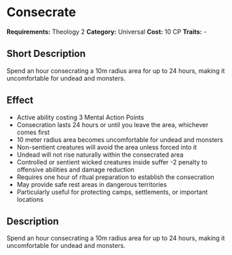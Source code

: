 # Consecrate

**Requirements:** Theology 2
**Category:** Universal
**Cost:** 10 CP
**Traits:** -


## Short Description
Spend an hour consecrating a 10m radius area for up to 24 hours, making it uncomfortable for undead and monsters.

## Effect
- Active ability costing 3 Mental Action Points
- Consecration lasts 24 hours or until you leave the area, whichever comes first
- 10 meter radius area becomes uncomfortable for undead and monsters
- Non-sentient creatures will avoid the area unless forced into it
- Undead will not rise naturally within the consecrated area
- Controlled or sentient wicked creatures inside suffer -2 penalty to offensive abilities and damage reduction
- Requires one hour of ritual preparation to establish the consecration
- May provide safe rest areas in dangerous territories
- Particularly useful for protecting camps, settlements, or important locations

## Description
Spend an hour consecrating a 10m radius area for up to 24 hours, making it uncomfortable for undead and monsters.